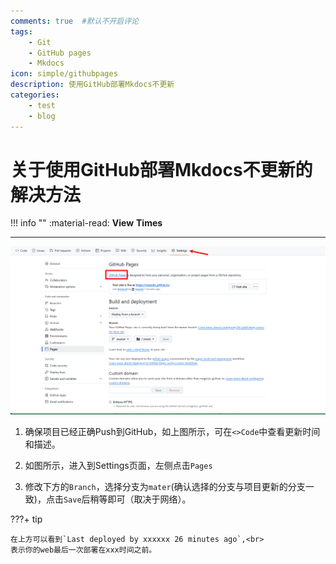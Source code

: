 ```yaml
---
comments: true  #默认不开启评论
tags:
    - Git
    - GitHub pages
    - Mkdocs
icon: simple/githubpages
description: 使用GitHub部署Mkdocs不更新
categories:
    - test 
    - blog
---
```


# 关于使用GitHub部署Mkdocs不更新的解决方法

!!! info  ""
    :material-read: __View__ <span id="busuanzi_value_page_pv"></span> __Times__

---

![github](.\GitHubpages.png 'dasd')

1. 确保项目已经正确Push到GitHub，如上图所示，可在`<>Code`中查看更新时间和描述。

2. 如图所示，进入到Settings页面，左侧点击`Pages`
   
3. 修改下方的`Branch`，选择分支为`mater`(确认选择的分支与项目更新的分支一致)，点击`Save`后稍等即可（取决于网络）。

???+ tip

    在上方可以看到`Last deployed by xxxxxx 26 minutes ago`,<br>
    表示你的web最后一次部署在xxx时间之前。













